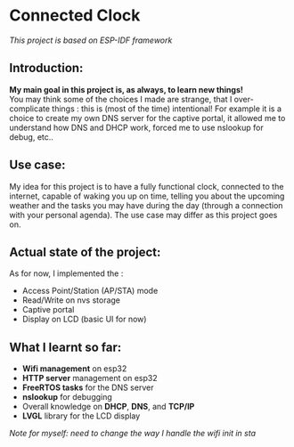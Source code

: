 # Connected Clock

*This project is based on ESP-IDF framework*

## Introduction:
**My main goal in this project is, as always, to learn new things!**<br>
You may think some of the choices I made are strange, that I over-complicate things : this is (most of the time) intentional! For example it is a choice to create my own DNS server for the captive portal, it allowed me to understand how DNS and DHCP work, forced me to use nslookup for debug, etc..

## Use case:
My idea for this project is to have a fully functional clock, connected to the internet, capable of waking you up on time, telling you about the upcoming weather and the tasks you may have during the day (through a connection with your personal agenda).
The use case may differ as this project goes on.

## Actual state of the project:
As for now, I implemented the :
- Access Point/Station (AP/STA) mode
- Read/Write on nvs storage
- Captive portal
- Display on LCD (basic UI for now)

## What I learnt so far:
- **Wifi management** on esp32
- **HTTP server** management on esp32
- **FreeRTOS tasks** for the DNS server
- **nslookup** for debugging
- Overall knowledge on **DHCP**, **DNS**, and **TCP/IP**
- **LVGL** library for the LCD display

*Note for myself: need to change the way I handle the wifi init in sta*
